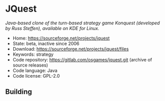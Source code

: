 # JQuest

_Java-based clone of the turn-based strategy game Konquest (developed by Russ Steffen), available on KDE for Linux._

- Home: https://sourceforge.net/projects/jquest
- State: beta, inactive since 2006
- Download: https://sourceforge.net/projects/jquest/files
- Keywords: strategy
- Code repository: https://gitlab.com/osgames/jquest.git (archive of source releases)
- Code language: Java
- Code license: GPL-2.0

## Building
